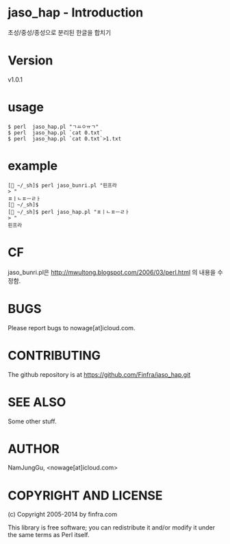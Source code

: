 # jaso_hap - Introduction

초성/중성/종성으로 분리된 한글을 합치기                               

# Version

v1.0.1

# usage 

    $ perl  jaso_hap.pl "ㄱㅛㅇㅠㄱ"                                 
    $ perl  jaso_hap.pl `cat 0.txt`                                  
    $ perl  jaso_hap.pl `cat 0.txt`>1.txt                            
# example
```
[ ~/_sh]$ perl jaso_bunri.pl "핀프라
> "
ㅍㅣㄴㅍㅡㄹㅏ
[ ~/_sh]$ 
[ ~/_sh]$ perl jaso_hap.pl "ㅍㅣㄴㅍㅡㄹㅏ
> "
핀프라
```
# CF        

jaso_bunri.pl은 http://mwultong.blogspot.com/2006/03/perl.html 의 내용을 수정함.


# BUGS

Please report bugs to nowage[at]icloud.com.

# CONTRIBUTING

The github repository is at https://github.com/Finfra/jaso_hap.git

# SEE ALSO

Some other stuff.

# AUTHOR

NamJungGu, <nowage[at]icloud.com>

# COPYRIGHT AND LICENSE

(c) Copyright 2005-2014 by finfra.com

This library is free software; you can redistribute it and/or modify
it under the same terms as Perl itself.